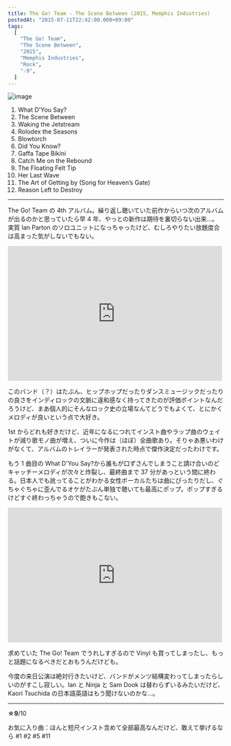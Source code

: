 ```yaml
---
title: The Go! Team - The Scene Between (2015, Memphis Industries)
postedAt: "2015-07-11T22:42:00.000+09:00"
tags:
  [
    "The Go! Team",
    "The Scene Between",
    "2015",
    "Memphis Industries",
    "Rock",
    "☆9",
  ]
---
```


![image](/images/123806482849_0.jpg)

1. What D'You Say?
2. The Scene Between
3. Waking the Jetstream
4. Rolodex the Seasons
5. Blowtorch
6. Did You Know?
7. Gaffa Tape Bikini
8. Catch Me on the Rebound
9. The Floating Felt Tip
10. Her Last Wave
11. The Art of Getting by (Song for Heaven’s Gate)
12. Reason Left to Destroy

---

The Go! Team の 4th アルバム。繰り返し聴いていた前作からいつ次のアルバムが出るのかと思っていたら早 4 年、やっとの新作は期待を裏切らない出来…。実質 Ian Parton のソロユニットになっちゃったけど、むしろやりたい放題度合は高まった気がしないでもない。

<iframe width="500" height="315" src="https://www.youtube.com/embed/r4LbdTf-fl0?list=PLUtfwx5Mqd09YGEh3z9_djVP9y-hF7ciz" frameborder="0"></iframe>

このバンド（？）はたぶん、ヒップホップだったりダンスミュージックだったりの良さをインディロックの文脈に違和感なく持ってきたのが評価ポイントなんだろうけど、まあ個人的にそんなロック史の立場なんてどうでもよくて、とにかくメロディが良いという点で大好き。

1st からどれも好きだけど、近年になるにつれてインスト曲やラップ曲のウェイトが減り歌モノ曲が増え、ついに今作は（ほぼ）全曲歌あり。そりゃあ悪いわけがなくて、アルバムのトレイラーが発表された時点で傑作決定だったわけです。

もう 1 曲目の What D'You Say?から誰もが口ずさんでしまうこと請け合いのどキャッチーメロディが次々と炸裂し、最終曲まで 37 分があっという間に終わる。日本人でも訛ってることがわかる女性ボーカルたちは曲にぴったりだし、ぐちゃぐちゃに歪んでるオケがたぶん単独で聴いても最高にポップ。ポップすぎるけどすぐ終わっちゃうので飽きもこない。

<iframe width="500" height="315" src="https://www.youtube.com/embed/Cq8_dmCO_bw?list=PLUtfwx5Mqd09YGEh3z9_djVP9y-hF7ciz" frameborder="0"></iframe>

求めていた The Go! Team でうれしすぎるので Vinyl も買ってしまったし、もっと話題になるべきだとおもうんだけども。

今度の来日公演は絶対行きたいけど、バンドがメンツ結構変わってしまったらしいのがすこし寂しい。Ian と Ninja と Sam Dook は替わらずいるみたいだけど、Kaori Tsuchida の日本語英語はもう聞けないのかな…。

---

**☆9**/10

お気に入り曲：ほんと短尺インスト含めて全部最高なんだけど、敢えて挙げるなら #1 #2 #5 #11
